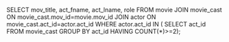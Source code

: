 SELECT mov_title, act_fname, act_lname, role
FROM movie 
JOIN movie_cast 
  ON movie_cast.mov_id=movie.mov_id 
JOIN actor 
  ON movie_cast.act_id=actor.act_id
WHERE actor.act_id IN (
SELECT act_id 
FROM movie_cast 
GROUP BY act_id HAVING COUNT(*)>=2);
